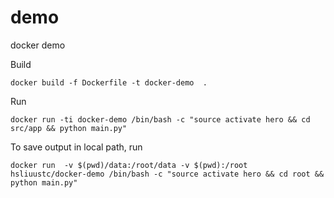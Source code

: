 # demo
docker demo

Build

```
docker build -f Dockerfile -t docker-demo  .
```

Run
```
docker run -ti docker-demo /bin/bash -c "source activate hero && cd src/app && python main.py"
```


To save output in local path, run
```
docker run  -v $(pwd)/data:/root/data -v $(pwd):/root hsliuustc/docker-demo /bin/bash -c "source activate hero && cd root && python main.py"
```